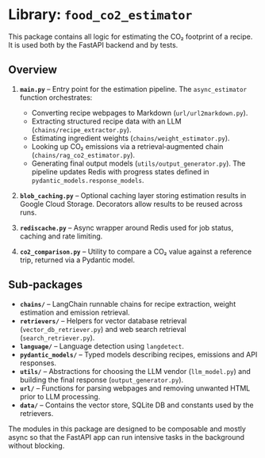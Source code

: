 # Library: `food_co2_estimator`

This package contains all logic for estimating the CO₂ footprint of a recipe.  It is used both by the FastAPI backend and by tests.

## Overview
1. **`main.py`** – Entry point for the estimation pipeline.  The `async_estimator` function orchestrates:
   - Converting recipe webpages to Markdown (`url/url2markdown.py`).
   - Extracting structured recipe data with an LLM (`chains/recipe_extractor.py`).
   - Estimating ingredient weights (`chains/weight_estimator.py`).
   - Looking up CO₂ emissions via a retrieval‑augmented chain (`chains/rag_co2_estimator.py`).
   - Generating final output models (`utils/output_generator.py`).
   The pipeline updates Redis with progress states defined in `pydantic_models.response_models`.

2. **`blob_caching.py`** – Optional caching layer storing estimation results in Google Cloud Storage.  Decorators allow results to be reused across runs.

3. **`rediscache.py`** – Async wrapper around Redis used for job status, caching and rate limiting.

4. **`co2_comparison.py`** – Utility to compare a CO₂ value against a reference trip, returned via a Pydantic model.

## Sub‑packages
- **`chains/`** – LangChain runnable chains for recipe extraction, weight estimation and emission retrieval.
- **`retrievers/`** – Helpers for vector database retrieval (`vector_db_retriever.py`) and web search retrieval (`search_retriever.py`).
- **`language/`** – Language detection using `langdetect`.
- **`pydantic_models/`** – Typed models describing recipes, emissions and API responses.
- **`utils/`** – Abstractions for choosing the LLM vendor (`llm_model.py`) and building the final response (`output_generator.py`).
- **`url/`** – Functions for parsing webpages and removing unwanted HTML prior to LLM processing.
- **`data/`** – Contains the vector store, SQLite DB and constants used by the retrievers.

The modules in this package are designed to be composable and mostly async so that the FastAPI app can run intensive tasks in the background without blocking.

